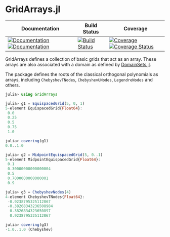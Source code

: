 # GridArrays.jl

| **Documentation** | **Build Status** | **Coverage** |
|-------------------|------------------|--------------|
| [![Documentation](https://img.shields.io/badge/docs-stable-blue.svg)](https://JuliaApproximation.github.io/GridArrays.jl/stable) [![Documentation](https://img.shields.io/badge/docs-dev-blue.svg)](https://JuliaApproximation.github.io/GridArrays.jl/dev) | [![Build Status](https://github.com/JuliaApproximation/GridArrays.jl/workflows/CI/badge.svg?branch=master)](https://github.com/JuliaApproximation/GridArrays.jl/actions/workflows/ci.yml) | [![Coverage](https://codecov.io/gh/JuliaApproximation/GridArrays.jl/branch/master/graph/badge.svg)](https://codecov.io/gh/JuliaApproximation/GridArrays.jl) [![Coverage Status](https://coveralls.io/repos/github/JuliaApproximation/GridArrays.jl/badge.svg)](https://coveralls.io/github/JuliaApproximation/GridArrays.jl) |

GridArrays defines a collection of basic grids that act as an array. These
arrays are also associated with a domain as defined by [DomainSets.jl](https://github.com/JuliaApproximation/DomainSets.jl).

The package defines the roots of the classical orthogonal polynomials as arrays,
including `ChebyshevTNodes`, `ChebyshevUNodes`, `LegendreNodes` and others.

```julia
julia> using GridArrays

julia> g1 = EquispacedGrid(5, 0, 1)
5-element EquispacedGrid{Float64}:
 0.0
 0.25
 0.5
 0.75
 1.0

julia> covering(g1)
0.0..1.0

julia> g2 = MidpointEquispacedGrid(5, 0..1)
5-element MidpointEquispacedGrid{Float64}:
 0.1
 0.30000000000000004
 0.5
 0.7000000000000001
 0.9

julia> g3 = ChebyshevNodes(4)
4-element ChebyshevTNodes{Float64}:
 -0.9238795325112867
 -0.38268343236508984
  0.3826834323650897
  0.9238795325112867

julia> covering(g3)
-1.0..1.0 (Chebyshev)
```
